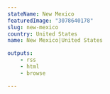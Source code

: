 ```yaml
---
stateName: New Mexico
featuredImage: "3078640178"
slug: new-mexico
country: United States
name: New Mexico|United States

outputs:
    - rss
    - html
    - browse

---
```


